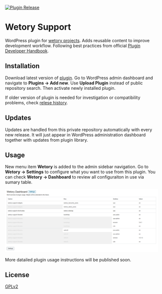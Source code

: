 [![Plugin Release](https://github.com/wetory/wetory-support/actions/workflows/plugin-release.yml/badge.svg)](https://github.com/wetory/wetory-support/actions/workflows/plugin-release.yml)

# Wetory Support
WordPress plugin for [wetory projects](https://www.wetory.eu/projects/). Adds reusable content to improve development workflow. Following best practices from official [Plugin Developer Handbook](https://developer.wordpress.org/plugins/).

## Installation
Download latest version of [plugin](https://github.com/wetory/wetory-support/releases/latest/download/wetory-support.zip). Go to WordPress admin dashboard and navigate to **Plugins -> Add new**. Use **Upload Plugin** instead of public repository search. Then activate newly installed plugin. 

If older version of plugin is needed for investigation or compatibility problems, check [relese history](https://github.com/wetory/wetory-support/releases).

## Updates
Updates are handled from this private repository automatically with every new release. It will just appear in WordPress administration dashboard together with updates from plugin library. 

## Usage
New menu item **Wetory** is added to the admin sidebar navigation. Go to **Wetory -> Settings** to configure what you want to use from this plugin. You can check **Wetory -> Dashboard** to review all configuraiton in use via sumary table.

![Plugin dashboard screen](https://github.com/wetory/wetory-support/blob/master/public/images/dashboard-screen.png)

More datailed plugin usage instructions will be published soon.

## License
[GPLv2](http://www.gnu.org/licenses/gpl-2.0.html)
